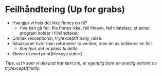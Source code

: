 Feilhåndtering (Up for grabs)
==============
- Hva gjør vi hvis det ikke finnes en fil?
    - Hva kan gå feil: fila finnes ikke, feil filnavn, feil tillatelser, et annet program holder i filhåndtaket.
- Unntak (exceptions), try/except/finally, raise.
- Situasjoner hvor man returnerer to verdier, men én av indikerer en feil.
    - _Kun hvis det er plass til dette_
- Skrive ut med print(file=sys.stderr)

_Tips. `with` som vi akkurat har lært om, er egentlig bare en snedig variant av try/except/finally._
